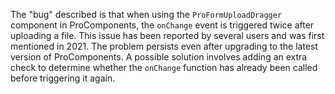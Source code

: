The "bug" described is that when using the `ProFormUploadDragger` component in ProComponents, the `onChange` event is triggered twice after uploading a file. This issue has been reported by several users and was first mentioned in 2021. The problem persists even after upgrading to the latest version of ProComponents. A possible solution involves adding an extra check to determine whether the `onChange` function has already been called before triggering it again.
